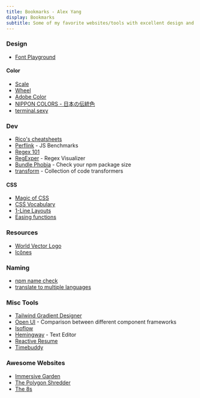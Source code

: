 ```yaml
---
title: Bookmarks - Alex Yang
display: Bookmarks
subtitle: Some of my favorite websites/tools with excellent design and UX that I highly recommend
---
```


### Design

- [Font Playground](https://play.typedetail.com/)

#### Color

- [Scale](https://hihayk.github.io/scale/)
- [Wheel](https://hihayk.github.io/wheel/)
- [Adobe Color](https://color.adobe.com/)
- [NIPPON COLORS - 日本の伝統色](https://nipponcolors.com/)
- [terminal.sexy](https://terminal.sexy/)

### Dev

- [Rico's cheatsheets](https://devhints.io/)
- [Perflink](https://perf.link/) - JS Benchmarks
- [Regex 101](https://regex101.com/)
- [RegExper](https://regexper.com/) - Regex Visualizer
- [Bundle Phobia](https://bundlephobia.com/) - Check your npm package size
- [transform](https://transform.tools/) - Collection of code transformers

#### CSS

- [Magic of CSS](https://adamschwartz.co/magic-of-css/)
- [CSS Vocabulary](http://apps.workflower.fi/vocabs/css/en)
- [1-Line Layouts](http://1linelayouts.glitch.me/)
- [Easing functions](https://easings.net/)

### Resources

- [World Vector Logo](https://worldvectorlogo.com/)
- [Icônes](http://icones.js.org/)

### Naming

- [npm name check](https://remarkablemark.org/npm-package-name-checker/)
- [translate to multiple languages](https://smodin.me/translate-one-text-into-multiple-languages)

### Misc Tools

- [Tailwind Gradient Designer](https://tailwind-gradient-designer.csspost.com/)
- [Open UI](https://open-ui.org/) - Comparison between different component frameworks
- [Isoflow](https://isoflow.io/)
- [Hemingway](http://www.hemingwayapp.com/) - Text Editor
- [Reactive Resume](https://rxresu.me/)
- [Timebuddy](https://www.worldtimebuddy.com/)

### Awesome Websites

- [Immersive Garden](https://immersive-g.com/)
- [The Polygon Shredder](https://www.clicktorelease.com/code/polygon-shredder/)
- [The 8s](https://www.the8s.com.au/)

